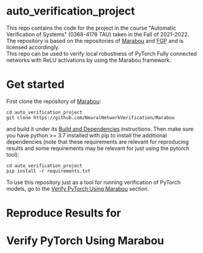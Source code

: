 # auto_verification_project
This repo contains the code for the project in the course "Automatic Verification of Systems" (0368-4178 TAU) taken in the Fall of 2021-2022.\
The repository is based on the repositories of [Marabou](https://github.com/NeuralNetworkVerification/Marabou) and [FGP](https://github.com/klasleino/fast-geometric-projections) and is licensed accordingly.\
This repo can be used to verify local robustness of PyTorch Fully connected networks with ReLU activations by using the Marabou framework.
# Get started
First clone the repository of  [Marabou](https://github.com/NeuralNetworkVerification/Marabou):

```
cd auto_verification_project
git clone https://github.com/NeuralNetworkVerification/Marabou
```

and build it under its  [Build and Dependencies](https://github.com/NeuralNetworkVerification/Marabou#build-and-dependencies) instructions.
Then make sure you have python >= 3.7 installed with pip to install the additional dependencies (note that these requirements are relevant for reproducing results and some requirements may be relevant for just using the pytorch tool):
```
cd auto_verification_project
pip install -r requirements.txt
```
To use this repository just as a tool for running verification of PyTorch models, go to the [Verify PyTorch Using Marabou](#verify-pytorch-using-marabou) section. 
# Reproduce Results for

# Verify PyTorch Using Marabou
